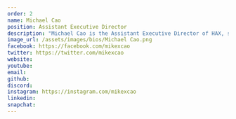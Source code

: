 ```yaml
---
order: 2
name: Michael Cao
position: Assistant Executive Director
description: "Michael Cao is the Assistant Executive Director of HAX, second only to Executive Director Justina Chua. His duties include overseeing all HAX activities and making sure everything HAX does goes smoothly and efficiently. Outside of HAX, Michael enjoys competitive robotics - as an alumni of the FIRST Robotics Competition, he has found a passion for robotics and computer science. He also enjoys surfing the web, reading, and chatting with his friends on Discord. "
image_url: /assets/images/bios/Michael Cao.png
facebook: https://facebook.com/mikexcao
twitter: https://twitter.com/mikexcao
website: 
youtube: 
email: 
github: 
discord: 
instagram: https://instagram.com/mikexcao
linkedin: 
snapchat: 
---
```

